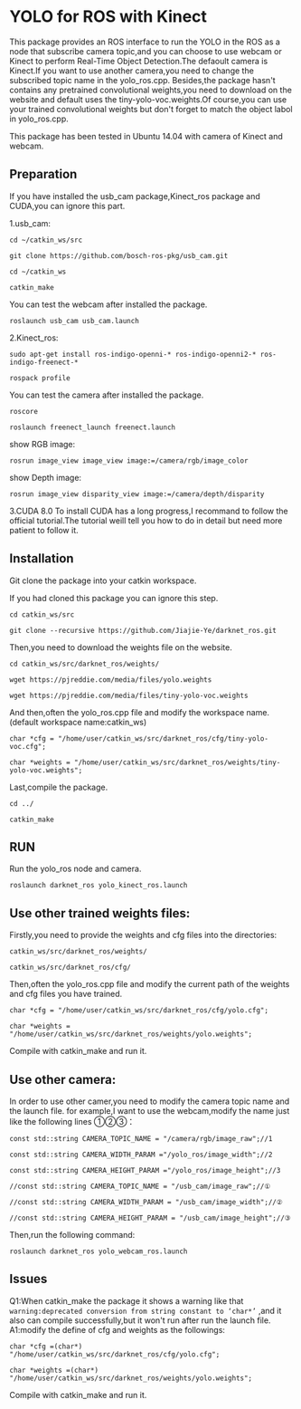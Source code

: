 # YOLO for ROS with Kinect
This package provides an ROS interface to run the YOLO in the ROS as a node that subscribe camera topic,and you can choose to use webcam or Kinect to perform Real-Time Object Detection.The defaoult camera is Kinect.If you want to use another camera,you need to change the subscribed topic name in the yolo_ros.cpp. 
Besides,the package hasn't contains any pretrained convolutional weights,you need to download on the website and default uses the tiny-yolo-voc.weights.Of course,you can use your trained convolutional weights but don't forget to match the object labol in yolo_ros.cpp.

This package has been tested in Ubuntu 14.04 with camera of Kinect and webcam.

## Preparation
If you have installed the usb_cam package,Kinect_ros package and CUDA,you can ignore this part.

1.usb_cam:

`cd ~/catkin_ws/src`

`git clone https://github.com/bosch-ros-pkg/usb_cam.git`

`cd ~/catkin_ws`

`catkin_make`

You can test the webcam after installed the package.

`roslaunch usb_cam usb_cam.launch`

2.Kinect_ros:

`sudo apt-get install ros-indigo-openni-* ros-indigo-openni2-* ros-indigo-freenect-*`

`rospack profile`

You can test the camera after installed the package.

`roscore`

`roslaunch freenect_launch freenect.launch`

show RGB image:

`rosrun image_view image_view image:=/camera/rgb/image_color`

show Depth image:

`rosrun image_view disparity_view image:=/camera/depth/disparity`

3.CUDA 8.0
To install CUDA has a long progress,I recommand to follow the official tutorial.The tutorial weill tell you how to do in detail but need more patient to follow it.

## Installation
Git clone the package into your catkin workspace.

If you had cloned this package you can ignore this step.

`cd catkin_ws/src`

`git clone --recursive https://github.com/Jiajie-Ye/darknet_ros.git`


Then,you need to download the weights file on the website.

`cd catkin_ws/src/darknet_ros/weights/`

`wget https://pjreddie.com/media/files/yolo.weights`

`wget https://pjreddie.com/media/files/tiny-yolo-voc.weights`

And then,often the yolo_ros.cpp file and modify the workspace name.(default workspace name:catkin_ws)

`char *cfg = "/home/user/catkin_ws/src/darknet_ros/cfg/tiny-yolo-voc.cfg";`

`char *weights = "/home/user/catkin_ws/src/darknet_ros/weights/tiny-yolo-voc.weights";`

Last,compile the package.

`cd ../`

`catkin_make`

## RUN
Run the yolo_ros node and camera.

`roslaunch darknet_ros yolo_kinect_ros.launch`

## Use other trained weights files: 
Firstly,you need to provide the weights and cfg files into the directories:

`catkin_ws/src/darknet_ros/weights/`

`catkin_ws/src/darknet_ros/cfg/`

Then,often the yolo_ros.cpp file and modify the current path of the weights and cfg files you have trained.

`char *cfg = "/home/user/catkin_ws/src/darknet_ros/cfg/yolo.cfg";`

`char *weights = "/home/user/catkin_ws/src/darknet_ros/weights/yolo.weights";`

Compile with catkin_make and run it.

## Use other camera: 
In order to use other camer,you need to modify the camera topic name and the launch file.
for example,I want to use the webcam,modify the name just like the following lines ①②③：

`const std::string CAMERA_TOPIC_NAME = "/camera/rgb/image_raw";//1`

`const std::string CAMERA_WIDTH_PARAM ="/yolo_ros/image_width";//2`

`const std::string CAMERA_HEIGHT_PARAM ="/yolo_ros/image_height";//3`

`//const std::string CAMERA_TOPIC_NAME = "/usb_cam/image_raw";//①`

`//const std::string CAMERA_WIDTH_PARAM = "/usb_cam/image_width";//②`

`//const std::string CAMERA_HEIGHT_PARAM = "/usb_cam/image_height";//③`


Then,run the following command:

`roslaunch darknet_ros yolo_webcam_ros.launch`

## Issues
Q1:When catkin_make the package it shows a warning like that `warning:deprecated conversion from string constant to ‘char*’` ,and it also can compile successfully,but it won't run after run the launch file.
A1:modify the define of cfg and weights as the followings:

`char *cfg =(char*) "/home/user/catkin_ws/src/darknet_ros/cfg/yolo.cfg";`

`char *weights =(char*) "/home/user/catkin_ws/src/darknet_ros/weights/yolo.weights";`

Compile with catkin_make and run it.

